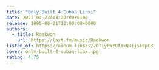 ```yaml
---
title: "Only Built 4 Cuban Linx…"
date: 2022-04-23T13:20:00+0100
release: 1995-08-01T12:00:00+0000
authors:
  - title: Raekwon
    url: https://last.fm/music/Raekwon
listen_of: https://album.link/s/7btiyhWzUfzxN3ijSiBpC8
cover: only-built-4-cuban-linx.jpg
rating: 4.75
---
```

